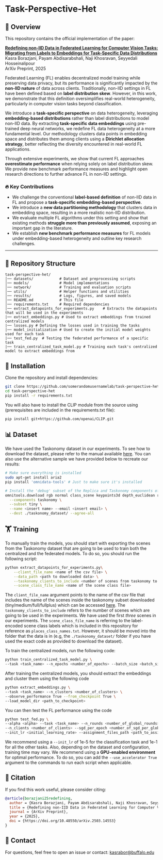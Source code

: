 # Task-Perspective-Het

## 📌 Overview

This repository contains the official implementation of the paper:

[**Redefining non-IID Data in Federated Learning for Computer Vision Tasks: Migrating from Labels to Embeddings for Task-Specific Data Distributions**](https://doi.org/10.48550/arXiv.2503.14553)\
Kasra Borazjani, Payam Abdisarabshali, Naji Khosravan, Seyyedali Hosseinalipour\
ArXiv Preprint, 2025

Federated Learning (FL) enables decentralized model training while preserving data privacy, but its performance is significantly impacted by the **non-IID nature** of data across clients. Traditionally, non-IID settings in FL have been defined based on **label distribution skew**. However, in this work, we demonstrate that this definition oversimplifies real-world heterogeneity, particularly in computer vision tasks beyond classification.

We introduce a **task-specific perspective** on data heterogeneity, leveraging **embedding-based distributions** rather than label distributions to model non-IID data. By extracting **task-specific data embeddings** using pre-trained deep neural networks, we redefine FL data heterogeneity at a more fundamental level. Our methodology clusters data points in embedding space and distributes them among clients using a **Dirichlet allocation strategy**, better reflecting the diversity encountered in real-world FL applications.

Through extensive experiments, we show that current FL approaches **overestimate performance** when relying solely on label distribution skew. We provide new benchmark performance measures and highlight open research directions to further advance FL in non-IID settings.

### 🔥 Key Contributions

- We challenge the conventional **label-based definition** of non-IID data in FL and propose a **task-specific embedding-based perspective**.
- We introduce a **new data partitioning methodology** that clusters data in embedding space, resulting in a more realistic non-IID distribution.
- We evaluate multiple FL algorithms under this setting and show that existing methods **struggle more than previously assumed**, exposing an important gap in the literature.
- We establish **new benchmark performance measures** for FL models under embedding-based heterogeneity and outline key research challenges.

---

## 📂 Repository Structure

```
task-perspective-het/
│── datasets/            # Dataset and preprocessing scripts
│── models/              # Model implementations
│── network/             # Training and evaluation scripts
│── utils/               # Helper functions and utilities
│── results/             # Logs, figures, and saved models
│── README.md            # This file
│── requirements.txt     # Required dependencies
│── extract_datapoints_for_experiments.py    # Extracts the datapoints that will be used in the experiments
|── extract_embeddings.py # Used to extract embeddings from trained centralized models
|── losses.py # Defining the losses used in training the tasks
|── model_initialization # Used to create the initial model weights used for each task
|── test_fed.py  # Testing the federated performance of a specific task
|── train_centralized_task_model.py # Training each task's centralized model to extract embeddings from
```

## 🚀 Installation

Clone the repository and install dependencies:

```bash
git clone https://github.com/somerandomusernamelab/task-perspective-het.git
cd task-perspective-het
pip install -r requirements.txt
```

You will also have to install the CLIP module from the source using (prerequisites are included in the requirements.txt file):

```bash
pip install git+https://github.com/openai/CLIP.git
```



## 📊 Dataset

We have used the Taskonomy dataset in our experiments. To see how to download the dataset, please refer to the manual available [here](https://github.com/StanfordVL/taskonomy/tree/master/data). You can also use the alternative sample we have provided below to recreate our results:

```bash
# Make sure everything is installed
sudo apt-get install aria2
pip install 'omnidata-tools' # Just to make sure it's installed

# Install the 'debug' subset of the Replica and Taskonomy components of the dataset
omnitools.download rgb normal class_scene keypoints3d depth_euclidean reshading segment_semantic \
  --components taskonomy \
  --subset tiny \
  --name <insert name> --email <insert email> \
  --dest ./taskonomy_dataset/ --agree-all
```

## 🏋️ Training

To manually train the models, you should start with exporting the scenes from the Taskonomy dataset that are going to be used to train both the centralized and the federated models. To do so, you should run the following script:

```bash
python extract_datapoints_for_experiments.py\
    --client_file_name <name of the csv file> \
    --data_path <path to downloaded data> \
    --taskonomy_clients_to_include <number of scenes from taskonomy to include> \
    --scene_class_file_name <name of the scene class file>
```

The `client_file_name` argument points to the name of the csv file that includes the name of the scenes inside the taskonomy subset downloaded (tiny/medium/full/fullplus) which can be accessed [here](https://github.com/StanfordVL/taskonomy/raw/master/data/assets/splits_taskonomy.zip). The `taskonomy_clients_to_include` refers to the number of scenes which are going to be used in the experiments. We have used the first _three_ scenes in our experiments. The `scene_class_file_name` is referring to the label-encoded scene class labels which is included in this repository for reference as `places_class_names.txt`. However, it should be moved into the folder that the data is in (e.g, the `./taskonomy_dataset/` folder if you have used the exact code as provided to download the dataset).

To train the centralized models, run the following code:

```bash
python train_centralized_task_model.py \
--task <task_name> --n_epochs <number_of_epochs> --batch_size <batch_size> --use_accelerator True --init_lr 1e-2 --data_path <path_to_dataset>
```

After training the centralized models, you should extract the embeddings and cluster them using the following code

```bash
python extract_embeddings.py \
--task <task_name> --n_clusters <number_of_clusters> \
--observe_performance True --from_checkpoint True \
--load_model_dir <path_to_checkpoint>
```

You can then test the FL performance using the code

```bash
python test_fed.py \
--alpha <alpha> --task <task_name> --n_rounds <number_of_global_rounds> --n_clusters <number_of_clusters> --type <embedding_based/class_based> \
--n_clients <number_of_clients> --sgd_per_epoch <number_of_sgd_per_global_round> \
--init_lr <initial_learning_rate> --assignment_files_path <path_to_assignment_file>
```

We recommend using a `--init_lr` of 1e-5 for the classification task and 1e-1 for all the other tasks. Also, depending on the dataset and configuration, training time may vary. We recommend using a **GPU-enabled environment** for optimal performance. To do so, you can add the `--use_accelerator True` argument to the commands to run each script when applicable.


## 📜 Citation

If you find this work useful, please consider citing:

```bibtex
@article{borazjani25redefining,
  author = {Kasra Borazjani, Payam Abdisarabshali, Naji Khosravan, Seyyedali Hosseinalipour},
  title = {Redefining non-IID Data in Federated Learning for Computer Vision Tasks: Migrating from Labels to Embeddings for Task-Specific Data Distributions},
  journal = {ArXiv Preprint},
  year = {2025},
  doi = {https://doi.org/10.48550/arXiv.2503.14553}
}
```

## 📌 Contact

For questions, feel free to open an issue or contact: kasrabor@buffalo.edu
